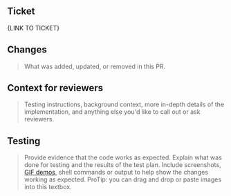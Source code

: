 ## Ticket

{LINK TO TICKET}

## Changes

> What was added, updated, or removed in this PR.

## Context for reviewers

> Testing instructions, background context, more in-depth details of the implementation, and anything else you'd like to call out or ask reviewers.

## Testing

> Provide evidence that the code works as expected. Explain what was done for testing and the results of the test plan. Include screenshots, [GIF demos](https://www.cockos.com/licecap/), shell commands or output to help show the changes working as expected. ProTip: you can drag and drop or paste images into this textbox.
